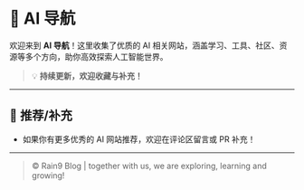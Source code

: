 # 🚀 AI 导航

欢迎来到 **AI 导航**！这里收集了优质的 AI 相关网站，涵盖学习、工具、社区、资源等多个方向，助你高效探索人工智能世界。

> 💡 **持续更新，欢迎收藏与补充！**

---

<AiNav />

## 📢 推荐/补充

- 如果你有更多优秀的 AI 网站推荐，欢迎在评论区留言或 PR 补充！

---

> © Rain9 Blog | together with us, we are exploring, learning and growing!